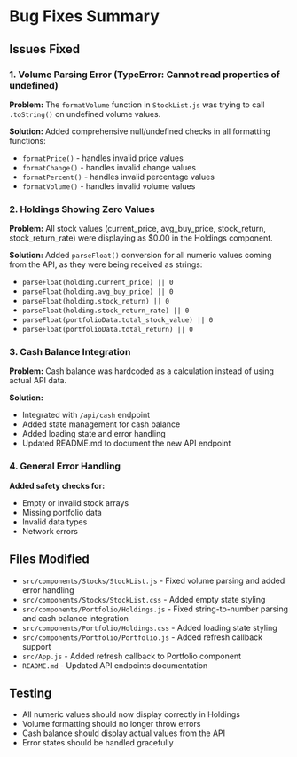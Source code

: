 # Bug Fixes Summary

## Issues Fixed

### 1. Volume Parsing Error (TypeError: Cannot read properties of undefined)
**Problem:** The `formatVolume` function in `StockList.js` was trying to call `.toString()` on undefined volume values.

**Solution:** Added comprehensive null/undefined checks in all formatting functions:
- `formatPrice()` - handles invalid price values
- `formatChange()` - handles invalid change values  
- `formatPercent()` - handles invalid percentage values
- `formatVolume()` - handles invalid volume values

### 2. Holdings Showing Zero Values
**Problem:** All stock values (current_price, avg_buy_price, stock_return, stock_return_rate) were displaying as $0.00 in the Holdings component.

**Solution:** Added `parseFloat()` conversion for all numeric values coming from the API, as they were being received as strings:
- `parseFloat(holding.current_price) || 0`
- `parseFloat(holding.avg_buy_price) || 0`
- `parseFloat(holding.stock_return) || 0`
- `parseFloat(holding.stock_return_rate) || 0`
- `parseFloat(portfolioData.total_stock_value) || 0`
- `parseFloat(portfolioData.total_return) || 0`

### 3. Cash Balance Integration
**Problem:** Cash balance was hardcoded as a calculation instead of using actual API data.

**Solution:** 
- Integrated with `/api/cash` endpoint
- Added state management for cash balance
- Added loading state and error handling
- Updated README.md to document the new API endpoint

### 4. General Error Handling
**Added safety checks for:**
- Empty or invalid stock arrays
- Missing portfolio data
- Invalid data types
- Network errors

## Files Modified
- `src/components/Stocks/StockList.js` - Fixed volume parsing and added error handling
- `src/components/Stocks/StockList.css` - Added empty state styling
- `src/components/Portfolio/Holdings.js` - Fixed string-to-number parsing and cash balance integration
- `src/components/Portfolio/Holdings.css` - Added loading state styling
- `src/components/Portfolio/Portfolio.js` - Added refresh callback support
- `src/App.js` - Added refresh callback to Portfolio component
- `README.md` - Updated API endpoints documentation

## Testing
- All numeric values should now display correctly in Holdings
- Volume formatting should no longer throw errors
- Cash balance should display actual values from the API
- Error states should be handled gracefully
